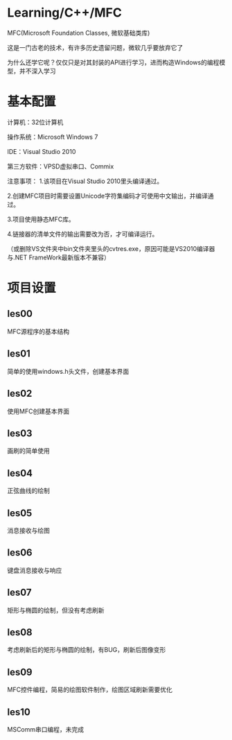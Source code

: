 ﻿# Learning/C++/MFC
MFC(Microsoft Foundation Classes, 微软基础类库)

这是一门古老的技术，有许多历史遗留问题，微软几乎要放弃它了

为什么还学它呢？仅仅只是对其封装的API进行学习，进而构造Windows的编程模型，并不深入学习

# 基本配置
计算机：32位计算机

操作系统：Microsoft Windows 7

IDE：Visual Studio 2010

第三方软件：VPSD虚拟串口、Commix

注意事项：
1.该项目在Visual Studio 2010里头编译通过。

2.创建MFC项目时需要设置Unicode字符集编码才可使用中文输出，并编译通过。

3.项目使用静态MFC库。

4.链接器的清单文件的输出需要改为否，才可编译运行。

（或删除VS文件夹中bin文件夹里头的cvtres.exe，原因可能是VS2010编译器与.NET FrameWork最新版本不兼容）

# 项目设置

## les00
MFC源程序的基本结构

## les01
简单的使用windows.h头文件，创建基本界面

## les02
使用MFC创建基本界面

## les03
画刷的简单使用

## les04
正弦曲线的绘制

## les05
消息接收与绘图

## les06
键盘消息接收与响应

## les07
矩形与椭圆的绘制，但没有考虑刷新

## les08
考虑刷新后的矩形与椭圆的绘制，有BUG，刷新后图像变形

## les09
MFC控件编程，简易的绘图软件制作，绘图区域刷新需要优化

## les10
MSComm串口编程，未完成